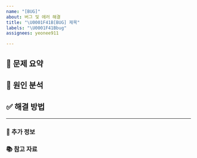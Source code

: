 ```yaml
---
name: "[BUG]"
about: 버그 및 에러 해결
title: "\U0001F41B[BUG] 제목"
labels: "\U0001F41Bbug"
assignees: yeonee911

---
```


## 🐞 문제 요약
<!-- 어떤 문제가 발생했는지 간결하고 명확하게 설명해주세요. -->
<!-- 필요하다면 에러 메시지, 스크린샷, 콘솔 로그 등을 함께 첨부해 주세요. -->

## 🔎 원인 분석
<!-- 문제의 원인으로 추정되는 부분이 있다면 작성해주세요. -->

## ✅ 해결 방법
<!-- 해결한 방법 또는 시도한 해결 방안을 작성해주세요.  -->
<!-- 부분 수정이나 임시 대응이라면 해당 내용도 함께 적어주세요. -->

---
### 📌 추가 정보


### 📚 참고 자료
<!-- 관련 문서, 커밋, 링크 등을 남겨주세요. -->
